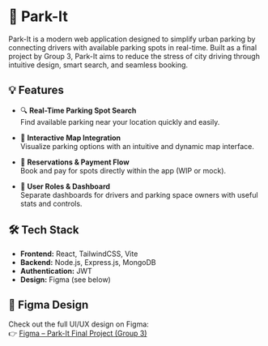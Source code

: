 # 🚗 Park-It

Park-It is a modern web application designed to simplify urban parking by connecting drivers with available parking spots in real-time. Built as a final project by Group 3, Park-It aims to reduce the stress of city driving through intuitive design, smart search, and seamless booking.

## 💡 Features

- 🔍 **Real-Time Parking Spot Search**  
  Find available parking near your location quickly and easily.

- 📍 **Interactive Map Integration**  
  Visualize parking options with an intuitive and dynamic map interface.

- 🧾 **Reservations & Payment Flow**  
  Book and pay for spots directly within the app (WIP or mock).

- 🧠 **User Roles & Dashboard**  
  Separate dashboards for drivers and parking space owners with useful stats and controls.

## 🛠️ Tech Stack

- **Frontend:** React, TailwindCSS, Vite  
- **Backend:** Node.js, Express.js, MongoDB  
- **Authentication:** JWT  
- **Design:** Figma (see below)

## 🎨 Figma Design

Check out the full UI/UX design on Figma:  
👉 [Figma – Park-It Final Project (Group 3)](https://www.figma.com/design/fsbnxXJ21Q6i7VsYT7jtRM/Park-It-%7C-Proyecto-Final-%7C-G3?node-id=0-1&t=kg6Pp17A8YhM62mb-1)
